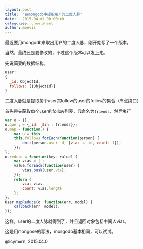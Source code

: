 ```yaml
---
layout: post
title:  "在mongodb中提取用户的二度人脉"
date:   2015-04-01 00:00:00
categories: cheatsheet
author: moevis
---
```


最近要用mongodb来取出用户的二度人脉，刚开始写了一个版本。

当然，最终还是要修改的，不过这个版本可以发上来。

先说简要的数据结构。

```javascript
user:
{
  _id: ObjectId,
  follows: [{ObjectId}]
}
```

二度人脉就是提取某个user其follow的user的follow的集合（有点绕口）

首先是先获取单个user的follow列表，我命名为`friends`，然后执行

```javascript
var o = {};
o.query = {_id: {$in : friends}};
o.map = function() {
    var u = this;
    this.follows.forEach(function(person) {
        emit(person.user_id, {via: u._id, count: 1});
    });
};
o.reduce = function(key, value) {
    var vias = [];
    value.forEach(function(user) {
        vias.push(user.via);
    });
    return {
        via: vias,
        count: vias.length
    };
};
User.mapReduce(o, function(err, model) {
    callback(err, model);
});
```

这样，user的二度人脉就得到了，并且返回对象包括中间人vias。

这是用mongose的写法，mongodb基本相同，可以试试。

@icymorn, 2015.04.0